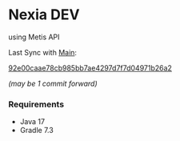 # Nexia DEV
using Metis API

Last Sync with [Main](https://github.com/nexia-cts/Nexia-Mod/tree/main):

[92e00caae78cb985bb7ae4297d7f7d04971b26a2](https://github.com/nexia-cts/Nexia-Mod/commit/92e00caae78cb985bb7ae4297d7f7d04971b26a2)

*(may be 1 commit forward)*

### Requirements
- Java 17
- Gradle 7.3
